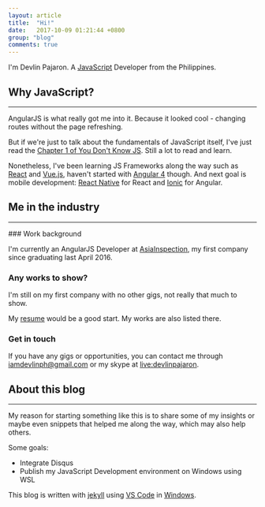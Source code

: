 ```yaml
---
layout: article
title:  "Hi!"
date:   2017-10-09 01:21:44 +0800
group: "blog"
comments: true
---
```

I'm Devlin Pajaron. A [JavaScript](https://www.javascript.com/) Developer from the Philippines.

## Why JavaScript?
<hr class='divider--fade' />

AngularJS is what really got me into it. Because it looked cool - changing routes without the page refreshing.

But if we're just to talk about the fundamentals of JavaScript itself, I've just read the [Chapter 1 of You Don't Know JS](https://github.com/getify/You-Dont-Know-JS/). Still a lot to read and learn.

Nonetheless, I've been learning JS Frameworks along the way such as [React](https://reactjs.org/) and [Vue.js](https://vuejs.org/), haven't started with [Angular 4](https://angular.io/) though. And next goal is mobile development: [React Native](https://facebook.github.io/react-native/) for React and [Ionic](https://ionicframework.com/) for Angular.

## Me in the industry
<hr class='divider--fade' />
### Work background

I'm currently an AngularJS Developer at [AsiaInspection](http://www.asiainspection.com/), my first company since graduating last April 2016.

### Any works to show?

I'm still on my first company with no other gigs, not really that much to show.

My [resume](https://resume.iamdevlinph.me/) would be a good start. My works are also listed there.

### Get in touch

If you have any gigs or opportunities, you can contact me through [iamdevlinph@gmail.com](mailto:iamdevlinph@gmail.com) or my skype at [live:devlinpajaron](skype:live:devlinpajaron?chat).

## About this blog
<hr class='divider--fade' />

My reason for starting something like this is to share some of my insights or maybe even snippets that helped me along the way, which may also help others.

Some goals:
* Integrate Disqus
* Publish my JavaScript Development environment on Windows using WSL

This blog is written with [jekyll](http://jekyllrb.com/) using [VS Code](https://code.visualstudio.com/) in [Windows](https://www.microsoft.com/en-us/windows/).
